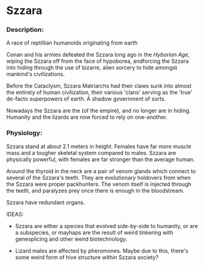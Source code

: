 # Szzara

### Description:

A race of reptillian humanoids originating from earth

Conan and his armies defeated the Szzara long ago in the *Hyborian Age*, wiping the Szzara off from the face of hypoborea, andforcing the Szzara into hiding through the use of bizarre, alien sorcery to hide amongst mankind's civilizations.

Before the Cataclysm, Szzara Matriarchs had their claws sunk into almost the entirety of human civilization, their various 'clans' serving as the 'true' de-facto superpowers of earth. A shadow government of sorts.

Nowadays the Szzara are the (of the empire), and no longer are in hiding. Humanity and the lizards are now forced to rely on one-another.

### Physiology:

Szzara stand at about 2.1 meters in height. Females have far more muscle mass and a tougher skeletal system compared to males. Szzara are physically powerful, with females are far stronger than the average human. 

Around the thyroid in the neck are a pair of venom glands which connect to several of the Szzara's teeth. They are evolutionary holdovers from when the Szzara were proper packhunters. The venom itself is injected through the teeth, and paralyzes prey once there is enough in the bloodstream.

Szzara have redundant organs. 

IDEAS: 

* Szzara are either a species that evolved side-by-side to humanity, or are a subspecies, or mayhaps are the result of weird tinkering with genesplicing and other weird biotechnology.

* Lizard males are affected by pheromones. Maybe due to this, there's some weird form of hive structure within Szzara society?
